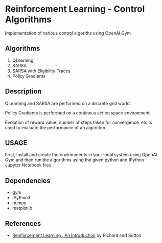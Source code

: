 # Reinforcement Learning - Control Algorithms 

Implementation of various control algoriths using OpenAI Gym

## Algorithms

1. QLearning
2. SARSA
3. SARSA with Eligibility Traces
4. Policy Gradients

## Description

QLearning and SARSA are performed on a discrete grid world.

Policy Gradients is performed on a continous action space environment.

Evolution of reward value, number of steps taken for convergence, etc is used to evaluate the performance of an algorithm.

## USAGE

First, install and create the environments in your local system using OpenAI Gym and then run the algorithms using the given python and IPython Jupyter Notebook files

## Dependencies

* gym
* IPython3
* numpy
* matplotlib

## References

* [Reinforcement Learning : An Introduction](http://incompleteideas.net/book/RLbook2018.pdf) by Richard and Sutton

